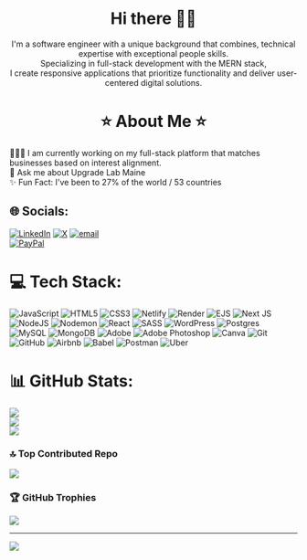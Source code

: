 <h1 align="center">Hi there 👋🏻 </h1>
<p align="center">
I'm a software engineer with a unique background that combines, technical expertise with exceptional people skills.<br>
Specializing in full-stack development with the MERN stack,<br>
  I create responsive applications that prioritize functionality and deliver user-centered digital solutions.

<!--
**AngelBelRoth/AngelBelRoth** is a ✨ _special_ ✨ repository because its `README.md` (this file) appears on your GitHub profile.

Here are some ideas to get you started:

- 🔭 I’m currently working on ...
- 🌱 I’m currently learning ...
- 👯 I’m looking to collaborate on ...
- 🤔 I’m looking for help with ...
- 💬 Ask me about ...
- 📫 How to reach me: ...
- 😄 Pronouns: ...
- ⚡ Fun fact: ...
📖 I am currently learning how to scale-up a business<br>
-->


<h1 align="center">⭐️ About Me ⭐️</h1>
👩🏻‍💻 I am currently working on my full-stack platform that matches businesses based on interest alignment.<br>
🦎 Ask me about Upgrade Lab Maine<br>
✨ Fun Fact: I've been to 27% of the world / 53 countries


## 🌐 Socials:
[![LinkedIn](https://img.shields.io/badge/LinkedIn-%230077B5.svg?logo=linkedin&logoColor=white)](https://linkedin.com/in/https://www.linkedin.com/in/angelbel/)
[![X](https://img.shields.io/badge/X-black.svg?logo=X&logoColor=white)](https://x.com/https://x.com/AngelBelRoth)
[![email](https://img.shields.io/badge/Email-D14836?logo=gmail&logoColor=white)](mailto:angel.bel@myyahoo.com) 
<br/>
[![PayPal](https://img.shields.io/badge/PayPal-00457C?style=for-the-badge&logo=paypal&logoColor=white)](https://paypal.me/paypal.me/ANGELIQUEBEL) 

# 💻 Tech Stack:
![JavaScript](https://img.shields.io/badge/javascript-%23323330.svg?style=flat&logo=javascript&logoColor=%23F7DF1E) ![HTML5](https://img.shields.io/badge/html5-%23E34F26.svg?style=flat&logo=html5&logoColor=white) ![CSS3](https://img.shields.io/badge/css3-%231572B6.svg?style=flat&logo=css3&logoColor=white) ![Netlify](https://img.shields.io/badge/netlify-%23000000.svg?style=flat&logo=netlify&logoColor=#00C7B7) ![Render](https://img.shields.io/badge/Render-%46E3B7.svg?style=flat&logo=render&logoColor=white) ![EJS](https://img.shields.io/badge/ejs-%23B4CA65.svg?style=flat&logo=ejs&logoColor=black) ![Next JS](https://img.shields.io/badge/Next-black?style=flat&logo=next.js&logoColor=white) ![NodeJS](https://img.shields.io/badge/node.js-6DA55F?style=flat&logo=node.js&logoColor=white) ![Nodemon](https://img.shields.io/badge/NODEMON-%23323330.svg?style=flat&logo=nodemon&logoColor=%BBDEAD) ![React](https://img.shields.io/badge/react-%2320232a.svg?style=flat&logo=react&logoColor=%2361DAFB) ![SASS](https://img.shields.io/badge/SASS-hotpink.svg?style=flat&logo=SASS&logoColor=white) ![WordPress](https://img.shields.io/badge/WordPress-%23117AC9.svg?style=flat&logo=WordPress&logoColor=white) ![Postgres](https://img.shields.io/badge/postgres-%23316192.svg?style=flat&logo=postgresql&logoColor=white) ![MySQL](https://img.shields.io/badge/mysql-4479A1.svg?style=flat&logo=mysql&logoColor=white) ![MongoDB](https://img.shields.io/badge/MongoDB-%234ea94b.svg?style=flat&logo=mongodb&logoColor=white) ![Adobe](https://img.shields.io/badge/adobe-%23FF0000.svg?style=flat&logo=adobe&logoColor=white) ![Adobe Photoshop](https://img.shields.io/badge/adobe%20photoshop-%2331A8FF.svg?style=flat&logo=adobe%20photoshop&logoColor=white) ![Canva](https://img.shields.io/badge/Canva-%2300C4CC.svg?style=flat&logo=Canva&logoColor=white) ![Git](https://img.shields.io/badge/git-%23F05033.svg?style=flat&logo=git&logoColor=white) ![GitHub](https://img.shields.io/badge/github-%23121011.svg?style=flat&logo=github&logoColor=white) ![Airbnb](https://img.shields.io/badge/Airbnb-%23ff5a5f.svg?style=flat&logo=Airbnb&logoColor=white) ![Babel](https://img.shields.io/badge/Babel-F9DC3e?style=flat&logo=babel&logoColor=black) ![Postman](https://img.shields.io/badge/Postman-FF6C37?style=flat&logo=postman&logoColor=white) ![Uber](https://img.shields.io/badge/Uber-%23000000.svg?style=flat&logo=Uber&logoColor=white)
# 📊 GitHub Stats:

![](https://github-readme-stats.vercel.app/api/top-langs/?username=AngelBelRoth&theme=date_night&hide_border=false&include_all_commits=false&count_private=false&layout=compact)<br/>
![](https://github-readme-stats.vercel.app/api?username=AngelBelRoth&theme=date_night&hide_border=false&include_all_commits=false&count_private=false)<br/>
![](https://nirzak-streak-stats.vercel.app/?user=AngelBelRoth&theme=date_night&hide_border=false)<br/>

### 🔝 Top Contributed Repo
![](https://github-contributor-stats.vercel.app/api?username=AngelBelRoth&limit=5&theme=ambient_gradient&combine_all_yearly_contributions=true)

### 🏆 GitHub Trophies
![](https://github-profile-trophy.vercel.app/?username=AngelBelRoth&theme=ambient_gradient&no-frame=true&no-bg=true&margin-w=4)

---
[![](https://visitcount.itsvg.in/api?id=AngelBelRoth&icon=7&color=10)](https://visitcount.itsvg.in)
</p>
